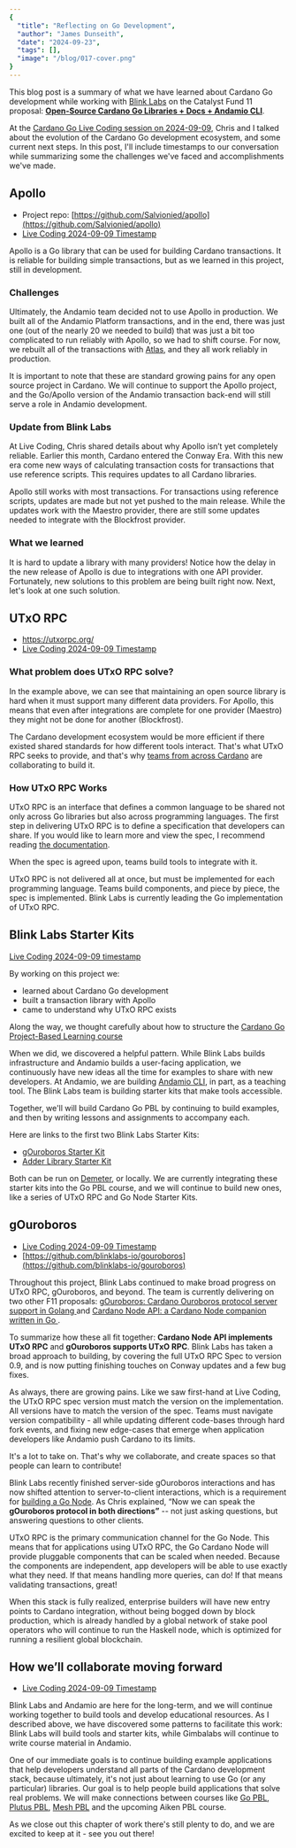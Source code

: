 ```yaml
---
{
  "title": "Reflecting on Go Development",
  "author": "James Dunseith",
  "date": "2024-09-23",
  "tags": [],
  "image": "/blog/017-cover.png"
}
---
```


This blog post is a summary of what we have learned about Cardano Go development while working with [Blink Labs](https://blinklabs.io/) on the Catalyst Fund 11 proposal: [**Open-Source Cardano Go Libraries + Docs + Andamio CLI**](https://projectcatalyst.io/funds/11/cardano-open-developers/open-source-cardano-go-libraries-docs-andamio-cli).

At the [Cardano Go Live Coding session on 2024-09-09](https://www.youtube.com/watch?v=dPSHFsblCgQ), Chris and I talked about the evolution of the Cardano Go development ecosystem, and some current next steps. In this post, I'll include timestamps to our conversation while summarizing some the challenges we've faced and accomplishments we've made.

## Apollo
- Project repo: [https://github.com/Salvionied/apollo](https://github.com/Salvionied/apollo)
- [Live Coding 2024-09-09 Timestamp](https://youtu.be/dPSHFsblCgQ?si=6a1cqL2iGMQ-XahR&t=148)

Apollo is a Go library that can be used for building Cardano transactions. It is reliable for building simple transactions, but as we learned in this project, still in development.

### Challenges

Ultimately, the Andamio team decided not to use Apollo in production. We built all of the Andamio Platform transactions, and in the end, there was just one (out of the nearly 20 we needed to build) that was just a bit too complicated to run reliably with Apollo, so we had to shift course. For now, we rebuilt all of the transactions with [Atlas](https://github.com/geniusyield/atlas), and they all work reliably in production.

It is important to note that these are standard growing pains for any open source project in Cardano. We will continue to support the Apollo project, and the Go/Apollo version of the Andamio transaction back-end will still serve a role in Andamio development.

### Update from Blink Labs

At Live Coding, Chris shared details about why Apollo isn’t yet completely reliable. Earlier this month, Cardano entered the Conway Era. With this new era come new ways of calculating transaction costs for transactions that use reference scripts. This requires updates to all Cardano libraries.

Apollo still works with most transactions. For transactions using reference scripts, updates are made but not yet pushed to the main release. While the updates work with the Maestro provider, there are still some updates needed to integrate with the Blockfrost provider.

### What we learned

It is hard to update a library with many providers! Notice how the delay in the new release of Apollo is due to integrations with one API provider. Fortunately, new solutions to this problem are being built right now. Next, let's look at one such solution.

## UTxO RPC
- https://utxorpc.org/
- [Live Coding 2024-09-09 Timestamp](https://youtu.be/dPSHFsblCgQ?si=6a1cqL2iGMQ-XahR&t=848)

### What problem does UTxO RPC solve?

In the example above, we can see that maintaining an open source library is hard when it must support many different data providers. For Apollo, this means that even after integrations are complete for one provider (Maestro) they might not be done for another (Blockfrost). 

The Cardano development ecosystem would be more efficient if there existed shared standards for how different tools interact. That's what UTxO RPC seeks to provide, and that's why [teams from across Cardano](https://utxorpc.org/teams) are collaborating to build it.



### How UTxO RPC Works
UTxO RPC is an interface that defines a common language to be shared not only across Go libraries but also across programming languages. The first step in delivering UTxO RPC is to define a specification that developers can share. If you would like to learn more and view the spec, I recommend reading [the documentation](https://utxorpc.org/introduction).

When the spec is agreed upon, teams build tools to integrate with it. 

UTxO RPC is not delivered all at once, but must be implemented for each programming language. Teams build components, and piece by piece, the spec is implemented. Blink Labs is currently leading the Go implementation of UTxO RPC.

## Blink Labs Starter Kits

[Live Coding 2024-09-09 timestamp](https://youtu.be/dPSHFsblCgQ?si=6a1cqL2iGMQ-XahR&t=1470)

By working on this project we:
- learned about Cardano Go development
- built a transaction library with Apollo
- came to understand why UTxO RPC exists

Along the way, we thought carefully about how to structure the [Cardano Go Project-Based Learning course](https://www.andamio.io/course/gpbl2024) 

When we did, we discovered a helpful pattern. While Blink Labs builds infrastructure and Andamio builds a user-facing application, we continuously have new ideas all the time for examples to share with new developers. At Andamio, we are building [Andamio CLI](/018), in part, as a teaching tool. The Blink Labs team is building starter kits that make tools accessible. 

Together, we'll will build Cardano Go PBL by continuing to build examples, and then by writing lessons and assignments to accompany each.

Here are links to the first two Blink Labs Starter Kits:
- [gOuroboros Starter Kit](https://github.com/blinklabs-io/gouroboros-starter-kit)
- [Adder Library Starter Kit](https://github.com/blinklabs-io/adder-library-starter-kit)

Both can be run on [Demeter](https://demeter.run/ports), or locally. We are currently integrating these starter kits into the Go PBL course, and we will continue to build new ones, like a series of UTxO RPC and Go Node Starter Kits.


## gOuroboros
- [Live Coding 2024-09-09 Timestamp](https://youtu.be/dPSHFsblCgQ?si=6a1cqL2iGMQ-XahR&t=1500)
- [https://github.com/blinklabs-io/gouroboros](https://github.com/blinklabs-io/gouroboros)

Throughout this project, Blink Labs continued to make broad progress on UTxO RPC, gOuroboros, and beyond. The team is currently delivering on two other F11 proposals: [gOuroboros: Cardano Ouroboros protocol server support in Golang
](https://projectcatalyst.io/funds/11/cardano-open-developers/gouroboros-cardano-ouroboros-protocol-server-support-in-golang-8e115) and [Cardano Node API: a Cardano Node companion written in Go
](https://projectcatalyst.io/funds/11/cardano-use-cases-solution/cardano-node-api-a-cardano-node-companion-written-in-go).

To summarize how these all fit together: **Cardano Node API implements UTxO RPC** and **gOuroboros supports UTxO RPC**. Blink Labs has taken a broad approach to building, by covering the full UTxO RPC Spec to version 0.9, and is now putting finishing touches on Conway updates and a few bug fixes.

As always, there are growing pains. Like we saw first-hand at Live Coding, the UTxO RPC spec version must match the version on the implementation. All versions have to match the version of the spec. Teams must navigate version compatibility - all while updating different code-bases through hard fork events, and fixing new edge-cases that emerge when application developers like Andamio push Cardano to its limits. 

It's a lot to take on. That's why we collaborate, and create spaces so that people can learn to contribute!

Blink Labs recently finished server-side gOuroboros interactions and has now shifted attention to server-to-client interactions, which is a requirement for [building a Go Node](https://projectcatalyst.io/funds/12/cardano-use-cases-mvp/do-you-want-a-go-cardano-node-because-this-is-how-you-get-a-go-cardano-node). As Chris explained, “Now we can speak the **gOuroboros protocol in both directions”** -- not just asking questions, but answering questions to other clients.

UTxO RPC is the primary communication channel for the Go Node. This means that for applications using UTxO RPC, the Go Cardano Node will provide pluggable components that can be scaled when needed. Because the components are independent, app developers will be able to use exactly what they need. If that means handling more queries, can do! If that means validating transactions, great!

When this stack is fully realized, enterprise builders will have new entry points to Cardano integration, without being bogged down by block production, which is already handled by a global network of stake pool operators who will continue to run the Haskell node, which is optimized for running a resilient global blockchain.

## How we’ll collaborate moving forward

- [Live Coding 2024-09-09 Timestamp](https://youtu.be/dPSHFsblCgQ?si=6a1cqL2iGMQ-XahR&t=2300)

Blink Labs and Andamio are here for the long-term, and we will continue working together to build tools and develop educational resources. As I described above, we have discovered some patterns to facilitate this work: Blink Labs will build tools and starter kits, while Gimbalabs will continue to write course material in Andamio.

One of our immediate goals is to continue building example applications that help developers understand all parts of the Cardano development stack, because ultimately, it's not just about learning to use Go (or any particular) libraries. Our goal is to help people build applications that solve real problems. We will make connections between courses like [Go PBL](https://www.andamio.io/course/gpbl2024), [Plutus PBL](https://www.andamio.io/course/ppbl2024), [Mesh PBL](https://www.andamio.io/course/mesh) and the upcoming Aiken PBL course.

As we close out this chapter of work there's still plenty to do, and we are excited to keep at it - see you out there!
